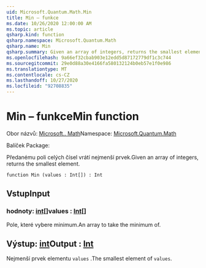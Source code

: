 ```yaml
---
uid: Microsoft.Quantum.Math.Min
title: Min – funkce
ms.date: 10/26/2020 12:00:00 AM
ms.topic: article
qsharp.kind: function
qsharp.namespace: Microsoft.Quantum.Math
qsharp.name: Min
qsharp.summary: Given an array of integers, returns the smallest element.
ms.openlocfilehash: 9a66ef32cbab903e12edd5d87172779df1c3c744
ms.sourcegitcommit: 29e0d88a30e4166fa580132124b0eb57e1f0e986
ms.translationtype: MT
ms.contentlocale: cs-CZ
ms.lasthandoff: 10/27/2020
ms.locfileid: "92708835"
---
```

# <a name="min-function"></a><span data-ttu-id="bd82a-102">Min – funkce</span><span class="sxs-lookup"><span data-stu-id="bd82a-102">Min function</span></span>

<span data-ttu-id="bd82a-103">Obor názvů: [Microsoft.. Math](xref:Microsoft.Quantum.Math)</span><span class="sxs-lookup"><span data-stu-id="bd82a-103">Namespace: [Microsoft.Quantum.Math](xref:Microsoft.Quantum.Math)</span></span>

<span data-ttu-id="bd82a-104">Balíček [](https://nuget.org/packages/)</span><span class="sxs-lookup"><span data-stu-id="bd82a-104">Package: [](https://nuget.org/packages/)</span></span>


<span data-ttu-id="bd82a-105">Předanému poli celých čísel vrátí nejmenší prvek.</span><span class="sxs-lookup"><span data-stu-id="bd82a-105">Given an array of integers, returns the smallest element.</span></span>

```qsharp
function Min (values : Int[]) : Int
```


## <a name="input"></a><span data-ttu-id="bd82a-106">Vstup</span><span class="sxs-lookup"><span data-stu-id="bd82a-106">Input</span></span>

### <a name="values--int"></a><span data-ttu-id="bd82a-107">hodnoty: [int](xref:microsoft.quantum.lang-ref.int)[]</span><span class="sxs-lookup"><span data-stu-id="bd82a-107">values : [Int](xref:microsoft.quantum.lang-ref.int)[]</span></span>

<span data-ttu-id="bd82a-108">Pole, které vybere minimum.</span><span class="sxs-lookup"><span data-stu-id="bd82a-108">An array to take the minimum of.</span></span>



## <a name="output--int"></a><span data-ttu-id="bd82a-109">Výstup: [int](xref:microsoft.quantum.lang-ref.int)</span><span class="sxs-lookup"><span data-stu-id="bd82a-109">Output : [Int](xref:microsoft.quantum.lang-ref.int)</span></span>

<span data-ttu-id="bd82a-110">Nejmenší prvek elementu `values` .</span><span class="sxs-lookup"><span data-stu-id="bd82a-110">The smallest element of `values`.</span></span>